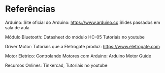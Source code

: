 # Referências

Arduino:
Site oficial do Arduino: https://www.arduino.cc
Slides passados em sala de aula

Módulo Bluetooth: 
Datasheet do módulo HC-05
Tutoriais no youtube

Driver Motor: 
Tutoriais que a Eletrogate produz: https://www.eletrogate.com

Motor Eletrico: 
Controlando Motores com Arduino: Arduino Motor Guide

Recursos Onlines: 
Tinkercad, Tutoriais no youtube
